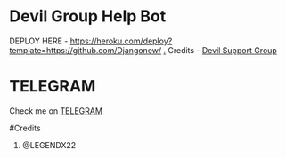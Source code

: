 # Devil Group Help Bot

DEPLOY HERE - https://heroku.com/deploy?template=https://github.com/Djangonew/
[.](https://heroku.com/deploy)
Credits - [Devil Support Group](https://t.me/deviluserbot)

# TELEGRAM
Check me on [TELEGRAM](https://t.me/deviluserbot)

#Credits
1. @LEGENDX22
